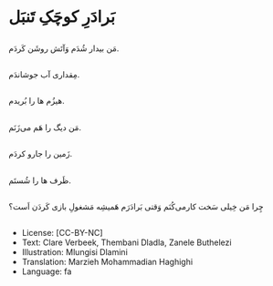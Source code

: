 # بَرادَرِ کوچَکِ تَنبَل

##
مَن بیدار شُدَم وَآتَش روشَن کَردَم.

##
مِقداری آب جوشاندَم.

##
هیزُم ها را بُریدم.

##
مَن دیگ را هَم می‌زَنَم.

##
زَمین را جارو کردَم.

##
ظَرف ها را شُستَم.

##
چِرا مَن خِیلی سَخت کارمی‌کُنَم وَقتی بَرادَرَم هَمیشِه مَشغولِ بازی کَردَن اَست؟

##
* License: [CC-BY-NC]
* Text: Clare Verbeek, Thembani Dladla, Zanele Buthelezi
* Illustration: Mlungisi Dlamini
* Translation: Marzieh Mohammadian Haghighi
* Language: fa
